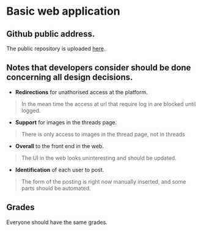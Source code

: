 # Basic web application

## Github public address.
The public repository is uploaded [here](https://github.com/boiKisser778/PracticaWeb).

## Notes that developers consider should be done concerning all design decisions.

- **Redirections** for unathorised access at the platform.
>In the mean time the access at url that require log in are blocked until logged.

- **Support** for images in the threads page.
>There is only access to images in the thread page, not in threads

- **Overall** to the front end in the web.
>The UI in the web looks uninteresting and should be updated.

- **Identification** of each user to post.
> The form of the posting is right now manually inserted, and some parts should be automated.

## Grades
Everyone should have the same grades.






